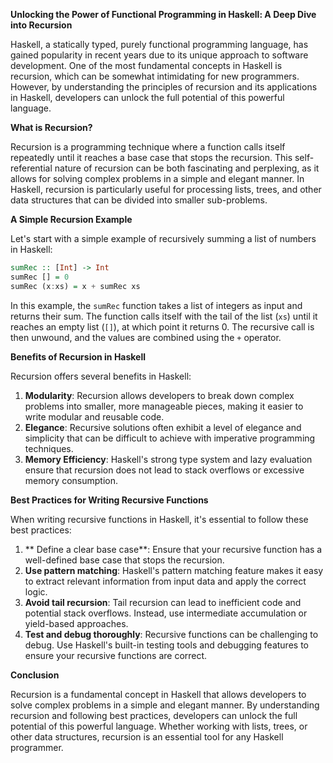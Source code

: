 **Unlocking the Power of Functional Programming in Haskell: A Deep Dive into Recursion**

Haskell, a statically typed, purely functional programming language, has gained popularity in recent years due to its unique approach to software development. One of the most fundamental concepts in Haskell is recursion, which can be somewhat intimidating for new programmers. However, by understanding the principles of recursion and its applications in Haskell, developers can unlock the full potential of this powerful language.

**What is Recursion?**

Recursion is a programming technique where a function calls itself repeatedly until it reaches a base case that stops the recursion. This self-referential nature of recursion can be both fascinating and perplexing, as it allows for solving complex problems in a simple and elegant manner. In Haskell, recursion is particularly useful for processing lists, trees, and other data structures that can be divided into smaller sub-problems.

**A Simple Recursion Example**

Let's start with a simple example of recursively summing a list of numbers in Haskell:

```haskell
sumRec :: [Int] -> Int
sumRec [] = 0
sumRec (x:xs) = x + sumRec xs
```

In this example, the `sumRec` function takes a list of integers as input and returns their sum. The function calls itself with the tail of the list (`xs`) until it reaches an empty list (`[]`), at which point it returns 0. The recursive call is then unwound, and the values are combined using the `+` operator.

**Benefits of Recursion in Haskell**

Recursion offers several benefits in Haskell:

1.  **Modularity**: Recursion allows developers to break down complex problems into smaller, more manageable pieces, making it easier to write modular and reusable code.
2.  **Elegance**: Recursive solutions often exhibit a level of elegance and simplicity that can be difficult to achieve with imperative programming techniques.
3.  **Memory Efficiency**: Haskell's strong type system and lazy evaluation ensure that recursion does not lead to stack overflows or excessive memory consumption.

**Best Practices for Writing Recursive Functions**

When writing recursive functions in Haskell, it's essential to follow these best practices:

1.  ** Define a clear base case**: Ensure that your recursive function has a well-defined base case that stops the recursion.
2.  **Use pattern matching**: Haskell's pattern matching feature makes it easy to extract relevant information from input data and apply the correct logic.
3.  **Avoid tail recursion**: Tail recursion can lead to inefficient code and potential stack overflows. Instead, use intermediate accumulation or yield-based approaches.
4.  **Test and debug thoroughly**: Recursive functions can be challenging to debug. Use Haskell's built-in testing tools and debugging features to ensure your recursive functions are correct.

**Conclusion**

Recursion is a fundamental concept in Haskell that allows developers to solve complex problems in a simple and elegant manner. By understanding recursion and following best practices, developers can unlock the full potential of this powerful language. Whether working with lists, trees, or other data structures, recursion is an essential tool for any Haskell programmer.